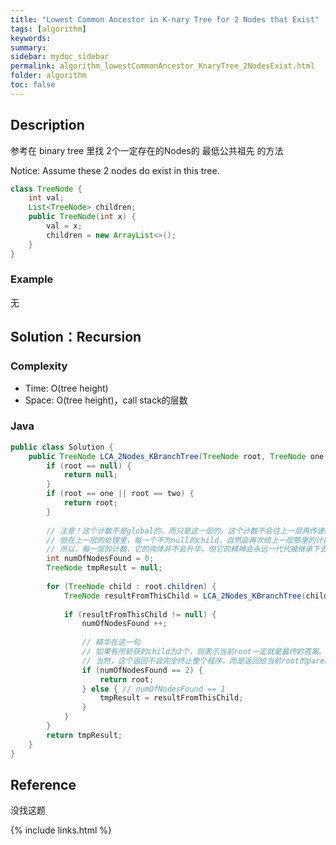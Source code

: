 ```yaml
---
title: "Lowest Common Ancestor in K-nary Tree for 2 Nodes that Exist"
tags: [algorithm]
keywords:
summary:
sidebar: mydoc_sidebar
permalink: algorithm_lowestCommonAncestor_KnaryTree_2NodesExist.html
folder: algorithm
toc: false
---
```


## Description
参考在 binary tree 里找 2个一定存在的Nodes的 最低公共祖先 的方法

Notice: Assume these 2 nodes do exist in this tree.

```java
class TreeNode {
    int val;
    List<TreeNode> children;
    public TreeNode(int x) { 
        val = x; 
        children = new ArrayList<>();
    }
}
```

### Example
无

## Solution：Recursion

### Complexity
* Time: O(tree height)
* Space: O(tree height)，call stack的层数

### Java
```java
public class Solution {
    public TreeNode LCA_2Nodes_KBranchTree(TreeNode root, TreeNode one, TreeNode two) {
        if (root == null) {
            return null;
        }
        if (root == one || root == two) {
            return root;
        }
    
        // 注意！这个计数不是global的，而只是这一层的。这个计数不会往上一层再传递。
        // 但在上一层的处理里，每一个不为null的child，自然会再次给上一层那里的计数+1，
        // 所以，每一层的计数，它的肉体并不会升华，但它的精神会永远一代代被继承下去！兽人永不为奴！
        int numOfNodesFound = 0;
        TreeNode tmpResult = null;
        
        for (TreeNode child : root.children) {
            TreeNode resultFromThisChild = LCA_2Nodes_KBranchTree(child, one, two);
            
            if (resultFromThisChild != null) {
                numOfNodesFound ++;
            
                // 精华在这一句
                // 如果有所斩获的child为2个，则表示当前root一定就是最终的答案。返回它就可以了
                // 当然，这个返回不会完全终止整个程序，而是返回给当前root的parent，然后逐层往上返，一直到整个树的root
                if (numOfNodesFound == 2) {
                    return root;
                } else { // numOfNodesFound == 1
                    tmpResult = resultFromThisChild;
                } 
            }
        }
        return tmpResult;
    }
}
```

## Reference
没找这题

{% include links.html %}
